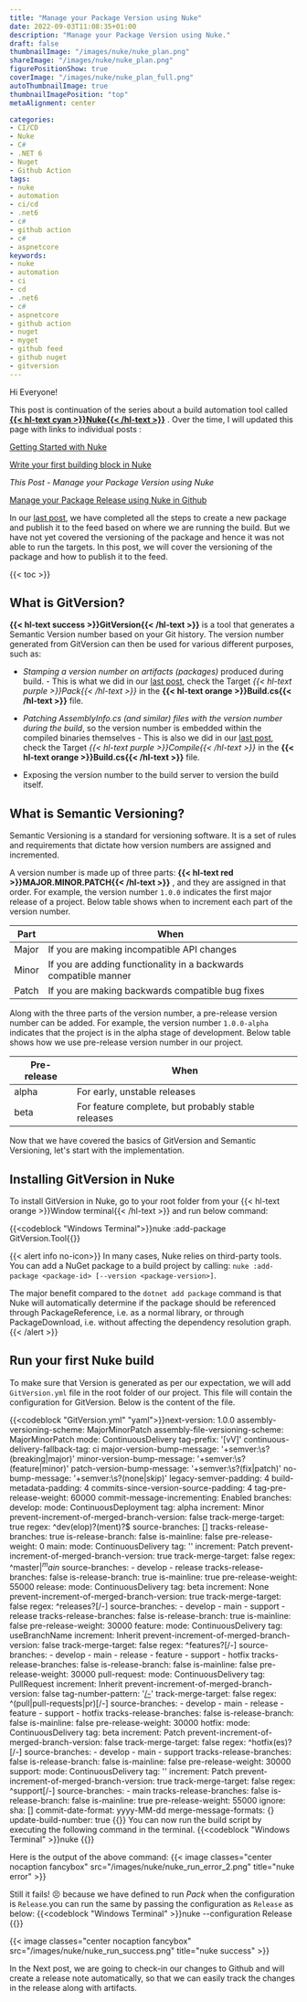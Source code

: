 ```yaml
---
title: "Manage your Package Version using Nuke" 
date: 2022-09-03T11:08:35+01:00
description: "Manage your Package Version using Nuke." 
draft: false 
thumbnailImage: "/images/nuke/nuke_plan.png"
shareImage: "/images/nuke/nuke_plan.png" 
figurePositionShow: true 
coverImage: "/images/nuke/nuke_plan_full.png"
autoThumbnailImage: true
thumbnailImagePosition: "top"
metaAlignment: center

categories:
- CI/CD
- Nuke
- C#
- .NET 6
- Nuget
- Github Action
tags:
- nuke
- automation
- ci/cd
- .net6
- c#
- github action
- c#
- aspnetcore
keywords:
- nuke
- automation
- ci
- cd
- .net6
- c#
- aspnetcore
- github action
- nuget
- myget
- github feed
- github nuget
- gitversion
---
```

 
Hi Everyone!

This post is continuation of the series about a build automation tool called [**{{< hl-text cyan >}}Nuke{{< /hl-text >}}**](https://nuke.build/) . Over the time, I will updated this page with links to individual posts : 

[Getting Started with Nuke](/post/getting-started-with-nuke/)

[Write your first building block in Nuke](/post/write-your-first-building-block-in-nuke/)

_This Post - Manage your Package Version using Nuke_

[Manage your Package Release using Nuke in Github](/post/manage-your-package-release-using-nuke-in-github/)

In our [last post](/post/write-your-first-building-block-in-nuke/), we have completed all the steps to create a new package and publish it to the feed based on where we are running the build. But we have not yet covered the versioning of the package and hence it was not able to run the targets. In this post, we will cover the versioning of the package and how to publish it to the feed.

{{< toc >}}

## What is GitVersion?
 **{{< hl-text success >}}GitVersion{{< /hl-text >}}** is a tool that generates a Semantic Version number based on your Git history. The version number generated from GitVersion can then be used for various different purposes, such as:

* _Stamping a version number on artifacts (packages)_ produced during build. - This is what we did in our [last post](/post/write-your-first-building-block-in-nuke/), check the Target _{{< hl-text purple >}}Pack{{< /hl-text >}}_  in the **{{< hl-text orange >}}Build.cs{{< /hl-text >}}** file.

* _Patching AssemblyInfo.cs (and similar) files with the version number during the build_, so the version number is embedded within the compiled binaries themselves - This is also we did in our [last post](/post/write-your-first-building-block-in-nuke/), check the Target _{{< hl-text purple >}}Compile{{< /hl-text >}}_ in the **{{< hl-text orange >}}Build.cs{{< /hl-text >}}** file.
* Exposing the version number to the build server to version the build itself.

## What is Semantic Versioning?
Semantic Versioning is a standard for versioning software. It is a set of rules and requirements that dictate how version numbers are assigned and incremented.

A version number is made up of three parts: **{{< hl-text red >}}MAJOR.MINOR.PATCH{{< /hl-text >}}** , and they are assigned in that order. For example, the version number `1.0.0` indicates the first major release of a project. Below table shows when to increment each part of the version number.

| Part        | When        |
| ----------- | ----------- |
| Major      | If you are making incompatible API changes|
| Minor      | If you are adding functionality in a backwards compatible manner        |
| Patch      | If you are making  backwards compatible bug fixes        |

Along with the three parts of the version number, a pre-release version number can be added. For example, the version number `1.0.0-alpha` indicates that the project is in the alpha stage of development. Below table shows how we use pre-release version number in our project.

| Pre-release        | When        |
| ----------- | ----------- |
| alpha      | For early, unstable releases|
| beta      | For feature complete, but probably stable releases        |

Now that we have covered the basics of GitVersion and Semantic Versioning, let's start with the implementation.
## Installing GitVersion in Nuke
To install GitVersion in Nuke, go to your root folder from your {{< hl-text orange >}}Window terminal{{< /hl-text >}}  and run below command:

{{<codeblock "Windows Terminal">}}nuke :add-package GitVersion.Tool{{</codeblock >}}

{{< alert info no-icon>}}
In many cases, Nuke relies on third-party tools. You can add a NuGet package to a build project by calling: `nuke :add-package <package-id> [--version <package-version>]`. 

The major benefit compared to the `dotnet add package` command is that Nuke will automatically determine if the package should be referenced through PackageReference, i.e. as a normal library, or through PackageDownload, i.e. without affecting the dependency resolution graph.
{{< /alert >}}
## Run your first Nuke build
To make sure that Version is generated as per our expectation, we will add `GitVersion.yml` file in the root folder of our project. This file will contain the configuration for GitVersion. Below is the content of the file.

{{<codeblock "GitVersion.yml" "yaml">}}next-version: 1.0.0
assembly-versioning-scheme: MajorMinorPatch
assembly-file-versioning-scheme: MajorMinorPatch
mode: ContinuousDelivery
tag-prefix: '[vV]'
continuous-delivery-fallback-tag: ci
major-version-bump-message: '\+semver:\s?(breaking|major)'
minor-version-bump-message: '\+semver:\s?(feature|minor)'
patch-version-bump-message: '\+semver:\s?(fix|patch)'
no-bump-message: '\+semver:\s?(none|skip)'
legacy-semver-padding: 4
build-metadata-padding: 4
commits-since-version-source-padding: 4
tag-pre-release-weight: 60000
commit-message-incrementing: Enabled
branches:
    develop:
        mode: ContinuousDeployment
        tag: alpha
        increment: Minor
        prevent-increment-of-merged-branch-version: false
        track-merge-target: true
        regex: ^dev(elop)?(ment)?$
        source-branches: []
        tracks-release-branches: true
        is-release-branch: false
        is-mainline: false
        pre-release-weight: 0
    main:
        mode: ContinuousDelivery
        tag: ''
        increment: Patch
        prevent-increment-of-merged-branch-version: true
        track-merge-target: false
        regex: ^master$|^main$
        source-branches:
        - develop
        - release
        tracks-release-branches: false
        is-release-branch: true
        is-mainline: true
        pre-release-weight: 55000
    release:
        mode: ContinuousDelivery
        tag: beta
        increment: None
        prevent-increment-of-merged-branch-version: true
        track-merge-target: false
        regex: ^releases?[/-]
        source-branches:
        - develop
        - main
        - support
        - release
        tracks-release-branches: false
        is-release-branch: true
        is-mainline: false
        pre-release-weight: 30000
    feature:
        mode: ContinuousDelivery
        tag: useBranchName
        increment: Inherit
        prevent-increment-of-merged-branch-version: false
        track-merge-target: false
        regex: ^features?[/-]
        source-branches:
        - develop
        - main
        - release
        - feature
        - support
        - hotfix
        tracks-release-branches: false
        is-release-branch: false
        is-mainline: false
        pre-release-weight: 30000
    pull-request:
        mode: ContinuousDelivery
        tag: PullRequest
        increment: Inherit
        prevent-increment-of-merged-branch-version: false
        tag-number-pattern: '[/-](?<number>\d+)'
        track-merge-target: false
        regex: ^(pull|pull\-requests|pr)[/-]
        source-branches:
        - develop
        - main
        - release
        - feature
        - support
        - hotfix
        tracks-release-branches: false
        is-release-branch: false
        is-mainline: false
        pre-release-weight: 30000
    hotfix:
        mode: ContinuousDelivery
        tag: beta
        increment: Patch
        prevent-increment-of-merged-branch-version: false
        track-merge-target: false
        regex: ^hotfix(es)?[/-]
        source-branches:
        - develop
        - main
        - support
        tracks-release-branches: false
        is-release-branch: false
        is-mainline: false
        pre-release-weight: 30000
    support:
        mode: ContinuousDelivery
        tag: ''
        increment: Patch
        prevent-increment-of-merged-branch-version: true
        track-merge-target: false
        regex: ^support[/-]
        source-branches:
        - main
        tracks-release-branches: false
        is-release-branch: false
        is-mainline: true
        pre-release-weight: 55000
ignore:
    sha: []
commit-date-format: yyyy-MM-dd
merge-message-formats: {}
update-build-number: true
{{</codeblock >}}
You can now run the build script by executing the following command in the terminal.
{{<codeblock  "Windows Terminal" >}}nuke
{{</codeblock >}}

Here is the output of the above command: 
{{< image classes="center nocaption fancybox" src="/images/nuke/nuke_run_error_2.png" title="nuke error" >}}

Still it fails! 😣 because we have defined to run _Pack_ when the configuration is `Release`.you can run the same by passing the configuration as `Release` as below:
{{<codeblock  "Windows Terminal" >}}nuke --configuration Release
{{</codeblock >}}

{{< image classes="center nocaption fancybox" src="/images/nuke/nuke_run_success.png" title="nuke success" >}}

In the Next post, we are going to check-in our changes to Github and will create a release note automatically, so that we can easily track the changes in the release along with artifacts.